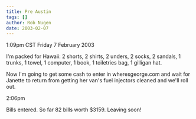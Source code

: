 ```yaml
---
title: Pre Austin
tags: []
author: Rob Nugen
date: 2003-02-07
---
```


<p class=date>1:09pm CST Friday 7 February 2003</p>

<p>I'm packed for Hawaii: 2 shorts, 2 shirts, 2 unders, 2 socks, 2
sandals, 1 trunks, 1 towel, 1 computer, 1 book, 1 toiletries bag, 1
gilligan hat.</p>

<p>Now I'm going to get some cash to enter in wheresgeorge.com and
wait for Janette to return from getting her van's fuel injectors
cleaned and we'll roll out.</p>

<p class=date>2:06pm</p>

<p>Bills entered. So far 82 bills worth $3159.  Leaving soon!</p>

